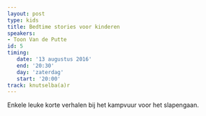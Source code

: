 ```yaml
---
layout: post
type: kids
title: Bedtime stories voor kinderen
speakers:
- Toon Van de Putte
id: 5
timing: 
   date: '13 augustus 2016'
   end: '20:30'
   day: 'zaterdag'
   start: '20:00'
track: knutselba(a)r
---
```

Enkele leuke korte verhalen bij het kampvuur voor het slapengaan.